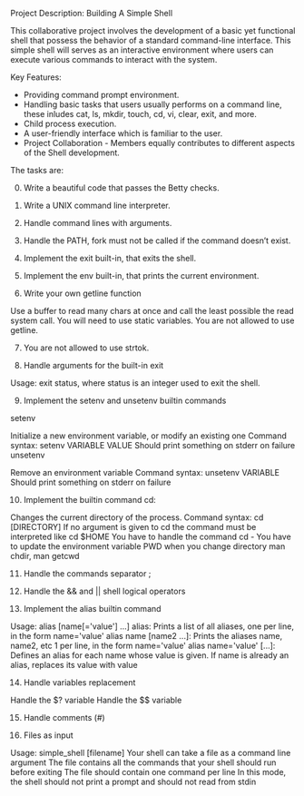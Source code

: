 Project Description: Building A Simple Shell

This collaborative project involves the development of a basic yet functional shell that possess the behavior of a standard command-line interface. This simple shell will serves as an interactive environment where users can execute various commands to interact with the system.

Key Features:

- Providing command prompt environment.
- Handling basic tasks that users usually performs on a command line, these inludes cat, ls, mkdir, touch, cd, vi, clear, exit, and more.
- Child process execution.
- A user-friendly interface which is familiar to the user.
- Project Collaboration - Members equally contributes to different aspects of the Shell development.

The tasks are:

0. Write a beautiful code that passes the Betty checks.

1. Write a UNIX command line interpreter.

2. Handle command lines with arguments.

3. Handle the PATH, fork must not be called if the command doesn’t exist.

4. Implement the exit built-in, that exits the shell.

5. Implement the env built-in, that prints the current environment.

6. Write your own getline function

Use a buffer to read many chars at once and call the least possible the read system call.
You will need to use static variables.
You are not allowed to use getline.

7. You are not allowed to use strtok.

8. Handle arguments for the built-in exit

Usage: exit status, where status is an integer used to exit the shell.

9. Implement the setenv and unsetenv builtin commands

setenv

Initialize a new environment variable, or modify an existing one
Command syntax: setenv VARIABLE VALUE
Should print something on stderr on failure
unsetenv

Remove an environment variable
Command syntax: unsetenv
VARIABLE
Should print something on stderr on failure

10. Implement the builtin command cd:

Changes the current directory of the process.
Command syntax: cd [DIRECTORY]
If no argument is given to cd the command must be interpreted like cd $HOME
You have to handle the command cd -
You have to update the environment variable PWD when you change directory
man chdir, man getcwd

11. Handle the commands separator ;

12. Handle the && and || shell logical operators

13. Implement the alias builtin command

Usage: alias [name[='value'] ...]
alias: Prints a list of all aliases, one per line, in the form name='value'
alias name [name2 ...]: Prints the aliases name, name2, etc 1 per line, in the form name='value'
alias name='value' [...]: Defines an alias for each name whose value is given. If name is already an alias, replaces its value with value

14. Handle variables replacement

Handle the $? variable
Handle the $$ variable

15. Handle comments (#)

16. Files as input

Usage: simple_shell [filename]
Your shell can take a file as a command line argument
The file contains all the commands that your shell should run before exiting
The file should contain one command per line
In this mode, the shell should not print a prompt and should not read from stdin

